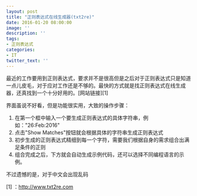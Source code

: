 ```yaml
---
layout: post
title: "正则表达式在线生成器(txt2re)"
date: 2016-01-20 08:00:00
image: ''
description: ''
tags:
- 正则表达式
categories:
- IT
twitter_text: ''
---
```

最近的工作要用到正则表达式，要求并不是很高但是之后对于正则表达式只是知道一点儿皮毛，对于应对工作还是不够的。最快的方式就是找正则表达式在线生成器，还真找到一个十分好用的。[网站链接][1]

界面虽说不好看，但是功能很实用，大致的操作步骤：

1. 在第一个框中输入一个要生成正则表达式的具体字符串，例如："26:Feb:2016"
2. 点击"Show Matches"按钮就会根据具体的字符串生成正则表达式
3. 初步生成的正则表达式精细到每一个字符，需要我们根据自身的需求组合出满足条件的正则
4. 组合完成之后，下方就会自动生成示例代码，还可以选择不同编程语言的示例。

不过遗憾的是，对于中文会出现乱码

[1] ：http://www.txt2re.com

